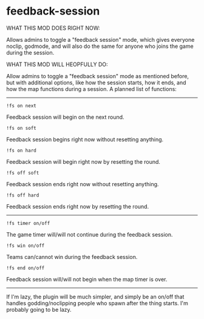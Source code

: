 # feedback-session
WHAT THIS MOD DOES RIGHT NOW:

Allows admins to toggle a "feedback session" mode, which gives everyone noclip, godmode, and will also do the same for anyone who joins the game during the session.

WHAT THIS MOD WILL HEOPFULLY DO:

Allow admins to toggle a "feedback session" mode as mentioned before, but with additional options, like how the session starts, how it ends, and how the map functions during a session. A planned list of functions:

---

	!fs on next

Feedback session will begin on the next round.

	!fs on soft

Feedback session begins right now without resetting anything.
	
	!fs on hard

Feedback session will begin right now by resetting the round.

	!fs off soft

Feedback session ends right now without resetting anything.
	
	!fs off hard

Feedback session ends right now by resetting the round.

----	

	!fs timer on/off

The game timer will/will not continue during the feedback session.
	
	!fs win on/off

Teams can/cannot win during the feedback session.

	!fs end on/off

Feedback session will/will not begin when the map timer is over.
	
---

If I'm lazy, the plugin will be much simpler, and simply be an on/off that handles godding/noclipping people who spawn after the thing starts. I'm probably going to be lazy.

